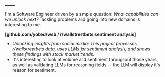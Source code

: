 ### ____

I'm a Software Engineer driven by a simple question: *What capabilities can we unlock next?*
Tackling problems and going into new domains is interesting to me.

**[github.com/yobed/wsb / r/wallstreetbets sentiment analysis]**
* *Unlocking insights from social media: This project processes r/wallstreetbets data, uses LLMs for sentiment analysis, and shows these findings with stock market trends.*
* It's interesting to look at volume and sentiment throughout those years, as well as validating LLMs for reasoning fields -- the LLM will display it's reason for sentiment.
